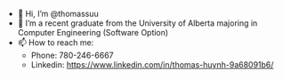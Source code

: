 - 👋 Hi, I’m @thomassuu
- 🌱 I’m a recent graduate from the University of Alberta majoring in Computer Engineering (Software Option)
- 📫 How to reach me:
    * Phone: 780-246-6667
    * Linkedin: https://www.linkedin.com/in/thomas-huynh-9a68091b6/

<!---
thomassuu/thomassuu is a ✨ special ✨ repository because its `README.md` (this file) appears on your GitHub profile.
You can click the Preview link to take a look at your changes.
--->
